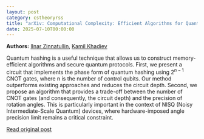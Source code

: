 ```yaml
---
layout: post
category: cstheoryrss
title: "arXiv: Computational Complexity: Efficient Algorithms for Quantum Hashing"
date: 2025-07-10T00:00:00
---
```


**Authors:** [Ilnar Zinnatullin](https://dblp.uni-trier.de/search?q=Ilnar+Zinnatullin), [Kamil Khadiev](https://dblp.uni-trier.de/search?q=Kamil+Khadiev)

Quantum hashing is a useful technique that allows us to construct
memory-efficient algorithms and secure quantum protocols. First, we present a
circuit that implements the phase form of quantum hashing using $2^{n-1}$ CNOT
gates, where n is the number of control qubits. Our method outperforms existing
approaches and reduces the circuit depth. Second, we propose an algorithm that
provides a trade-off between the number of CNOT gates (and consequently, the
circuit depth) and the precision of rotation angles. This is particularly
important in the context of NISQ (Noisy Intermediate-Scale Quantum) devices,
where hardware-imposed angle precision limit remains a critical constraint.

[Read original post](http://arxiv.org/abs/2507.07002v1)
